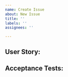 ```yaml
---
name: Create Issue
about: New Issue
title: ''
labels: ''
assignees: ''

---
```


## User Story:



## Acceptance Tests:

